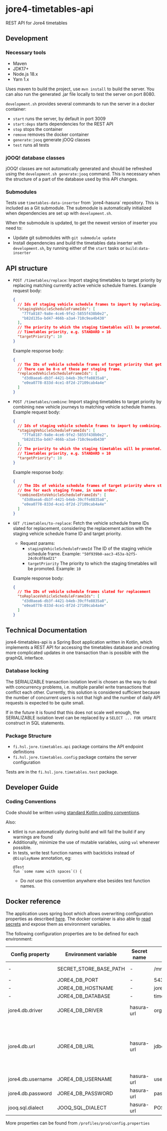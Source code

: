 # jore4-timetables-api

REST API for Jore4 timetables

## Development

### Necessary tools

- Maven
- JDK17+
- Node.js 18.x
- Yarn 1.x

Uses maven to build the project, use `mvn install` to build the server. You can also run the generated .jar file locally to test the server on port 8080.

`development.sh` provides several commands to run the server in a docker container:

- `start` runs the server, by default in port 3009
- `start:deps` starts dependencies for the REST API
- `stop` stops the container
- `remove` removes the docker container
- `generate:jooq` generate jOOQ classes
- `test` runs all tests

### jOOQ! database classes

jOOQ! classes are not automatically generated and should be refreshed using the `development.sh generate:jooq` command. This is necessary when the structure of a part of the database used by this API changes.

### Submodules

Tests use `timetables-data-inserter` from ´jore4-hasura´ repository.
This is included as a Git submodule.
The submodule is automatically initialized when dependencies are set up with `development.sh`.

When the submodule is updated, to get the newest version of inserter you need to:
- Update git submodules with `git submodule update`
- Install dependencies and build the timetables data inserter with `development.sh`,
  by running either of the `start` tasks or `build:data-inserter`

## API structure

- `POST /timetables/replace`: Import staging timetables to target priority
  by replacing matching currently active vehicle schedule frames.
  Example request body:
  ```JSON
  {
    // Ids of staging vehicle schedule frames to import by replacing.
    "stagingVehicleScheduleFrameIds": [
      "77fa8187-9a8e-4ce6-9fe2-5855f438b0e2",
      "b82d135a-bd47-466b-a3a4-710c9ea4b430"
    ],
    // The priority to which the staging timetables will be promoted.
    // Timetables priority, e.g. STANDARD = 10
    "targetPriority": 10
  }
  ```
  Example response body:
  ```JSON
  {
    // The IDs of vehicle schedule frames of target priority that got replaced.
    // There can be 0-n of these per staging frame.
    "replacedVehicleScheduleFrameIds": [
      "d3d0aea6-db3f-4421-b4eb-39cffe8835a8",
      "e0ea0778-833d-4ce1-8f2d-27109cab4a4e"
    ]
  }
  ```
- `POST /timetables/combine`: Import staging timetables to target priority
  by combining new vehicle journeys to matching vehicle schedule frames.
  Example request body:
  ```JSON
  {
    // Ids of staging vehicle schedule frames to import by combining.
    "stagingVehicleScheduleFrameIds": [
      "77fa8187-9a8e-4ce6-9fe2-5855f438b0e2",
      "b82d135a-bd47-466b-a3a4-710c9ea4b430"
    ],
    // The priority to which the staging timetables will be promoted.
    // Timetables priority, e.g. STANDARD = 10
    "targetPriority": 10
  }
  ```
  Example response body:
  ```JSON
  {
    // The IDs of vehicle schedule frames of target priority where staging vehicle schedule frames got combined to.
    // One for each staging frame, in same order.
    "combinedIntoVehicleScheduleFrameIds": [
      "d3d0aea6-db3f-4421-b4eb-39cffe8835a8",
      "e0ea0778-833d-4ce1-8f2d-27109cab4a4e"
    ]
  }
  ```
- `GET /timetables/to-replace`: Fetch the vehicle schedule frame IDs slated for replacement,
  considering the replacement action with the staging vehicle schedule frame ID and target priority.
  - Request params:
    - `stagingVehicleScheduleFrameId` The ID of the staging vehicle schedule frame. Example: `"50f939b0-aac3-453a-b2f5-24c0cdf8ad21"`
    - `targetPriority` The priority to which the staging timetables will be promoted. Example: `10`

  Example response body:
  ```JSON
  {
    // The IDs of vehicle schedule frames slated for replacement
    "toReplaceVehicleScheduleFrameIds": [
      "d3d0aea6-db3f-4421-b4eb-39cffe8835a8",
      "e0ea0778-833d-4ce1-8f2d-27109cab4a4e"
    ]
  }
  ```
## Technical Documentation

jore4-timetables-api is a Spring Boot application written in Kotlin, which implements a REST API for accessing the timetables database and creating more complicated updates in one transaction than is possible with the graphQL interface.

### Database locking

The SERIALIZABLE transaction isolation level is chosen as the way to deal with concurrency problems, i.e. multiple parallel write transactions that conflict each other. Currently, this solution is considered sufficient because the number of concurrent users is not that high and the number of daily API requests is expected to be quite small.

If in the future it is found that this does not scale well enough, the SERIALIZABLE isolation level can be replaced by a `SELECT ... FOR UPDATE` construct in SQL statements.

### Package Structure

- `fi.hsl.jore.timetables.api` package contains the API endpoint definitions
- `fi.hsl.jore.timetables.config` package contains the server configuration

Tests are in the `fi.hsl.jore.timetables.test` package.

## Developer Guide

### Coding Conventions

Code should be written using [standard Kotlin coding conventions](https://kotlinlang.org/docs/coding-conventions.html).

Also:

- ktlint is run automatically during build and will fail the build if any warnings are found
- Additionally, minimize the use of mutable variables, using `val` whenever possible.
- In tests, write test function names with backticks instead of `@DisplayName` annotation, eg:
  ````
  @Test
  fun `some name with spaces`() {
  ````
  - Do *not* use this convention anywhere else besides test function names.

## Docker reference

The application uses spring boot which allows overwriting configuration properties as described
[here](https://docs.spring.io/spring-boot/docs/current/reference/html/features.html#features.external-config.typesafe-configuration-properties.relaxed-binding.environment-variables).
The docker container is also able to
[read secrets](https://github.com/HSLdevcom/jore4-tools#read-secretssh) and expose
them as environment variables.

The following configuration properties are to be defined for each environment:

| Config property   | Environment variable   | Secret name | Example                                       | Description                                                                                                                     |
| ----------------- | ---------------------- | ----------- | --------------------------------------------- | ------------------------------------------------------------------------------------------------------------------------------- |
| -                 | SECRET_STORE_BASE_PATH | -           | /mnt/secrets-store                            | Directory containing the docker secrets                                                                                         |
| -                 | JORE4_DB_PORT          | -           | 5432                                          | Port of database                                                                                                                |
| -                 | JORE4_DB_HOSTNAME      | -           | jore4-testdb                                  | Hostname for database                                                                                                           |
| -                 | JORE4_DB_DATABASE      | -           | timetablesdb                                  | Database name                                                                                                                   |
| jore4.db.driver   | JORE4_DB_DRIVER        | hasura-url  | org.postgresql.Driver                         | Driver for database connection. Postgresql by default                                                                           |
| jore4.db.url      | JORE4_DB_URL           | hasura-url  | jdbc:postgresql://localhost:5342/timetablesdb | JDBC connection URL for database. Constructed from JORE4_DB_PORT, JORE4_DB_HOSTNAME and JORE4_DB_DATABASE if it is not defined. |
| jore4.db.username | JORE4_DB_USERNAME      | hasura-url  | username                                      | Database username                                                                                                               |
| jore4.db.password | JORE4_DB_PASSWORD      | hasura-url  | password                                      | Database user password                                                                                                          |
| jooq.sql.dialect  | JOOQ_SQL_DIALECT       | hasura-url  | POSTGRES                                      | Dialect for jOOQ, postgresql by default                                                                                         |

More properties can be found from `/profiles/prod/config.properties`
